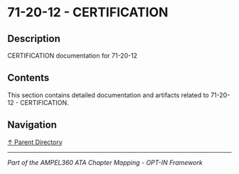 # 71-20-12 - CERTIFICATION

## Description

CERTIFICATION documentation for 71-20-12

## Contents

This section contains detailed documentation and artifacts related to 71-20-12 - CERTIFICATION.

## Navigation

[↑ Parent Directory](../README.md)

---

*Part of the AMPEL360 ATA Chapter Mapping - OPT-IN Framework*

